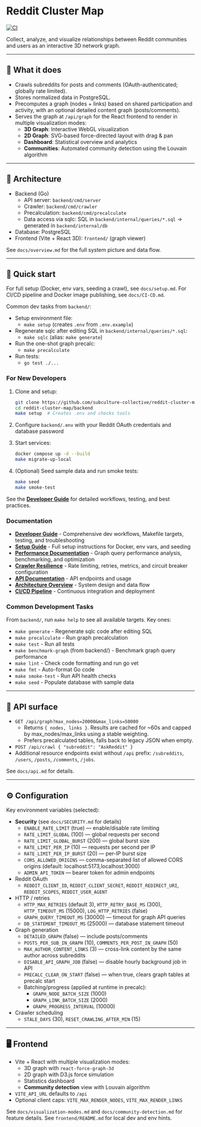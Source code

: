 # Reddit Cluster Map

[![CI](https://github.com/onnwee/reddit-cluster-map/actions/workflows/ci.yml/badge.svg)](https://github.com/onnwee/reddit-cluster-map/actions/workflows/ci.yml)

Collect, analyze, and visualize relationships between Reddit communities and users as an interactive 3D network graph.

---

## 🧠 What it does

- Crawls subreddits for posts and comments (OAuth-authenticated; globally rate limited).
- Stores normalized data in PostgreSQL.
- Precomputes a graph (nodes + links) based on shared participation and activity, with an optional detailed content graph (posts/comments).
- Serves the graph at `/api/graph` for the React frontend to render in multiple visualization modes:
  - **3D Graph**: Interactive WebGL visualization
  - **2D Graph**: SVG-based force-directed layout with drag & pan
  - **Dashboard**: Statistical overview and analytics
  - **Communities**: Automated community detection using the Louvain algorithm

---

## 🧱 Architecture

- Backend (Go)
  - API server: `backend/cmd/server`
  - Crawler: `backend/cmd/crawler`
  - Precalculation: `backend/cmd/precalculate`
  - Data access via sqlc: SQL in `backend/internal/queries/*.sql` → generated in `backend/internal/db`
- Database: PostgreSQL
- Frontend (Vite + React 3D): `frontend/` (graph viewer)

See `docs/overview.md` for the full system picture and data flow.

---

## 🚀 Quick start

For full setup (Docker, env vars, seeding a crawl), see `docs/setup.md`.
For CI/CD pipeline and Docker image publishing, see `docs/CI-CD.md`.

Common dev tasks from `backend/`:

- Setup environment file:
  - `make setup` (creates `.env` from `.env.example`)
- Regenerate sqlc after editing SQL in `backend/internal/queries/*.sql`:
  - `make sqlc` (alias: `make generate`)
- Run the one-shot graph precalc:
  - `make precalculate`
- Run tests:
  - `go test ./...`
### For New Developers

1. Clone and setup:
   ```bash
   git clone https://github.com/subculture-collective/reddit-cluster-map.git
   cd reddit-cluster-map/backend
   make setup  # Creates .env and checks tools
   ```

2. Configure `backend/.env` with your Reddit OAuth credentials and database password

3. Start services:
   ```bash
   docker compose up -d --build
   make migrate-up-local
   ```

4. (Optional) Seed sample data and run smoke tests:
   ```bash
   make seed
   make smoke-test
   ```

See the **[Developer Guide](docs/developer-guide.md)** for detailed workflows, testing, and best practices.

### Documentation

- **[Developer Guide](docs/developer-guide.md)** - Comprehensive dev workflows, Makefile targets, testing, and troubleshooting
- **[Setup Guide](docs/setup.md)** - Full setup instructions for Docker, env vars, and seeding
- **[Performance Documentation](docs/perf.md)** - Graph query performance analysis, benchmarking, and optimization
- **[Crawler Resilience](docs/CRAWLER_RESILIENCE.md)** - Rate limiting, retries, metrics, and circuit breaker configuration
- **[API Documentation](docs/api.md)** - API endpoints and usage
- **[Architecture Overview](docs/overview.md)** - System design and data flow
- **[CI/CD Pipeline](docs/CI-CD.md)** - Continuous integration and deployment

### Common Development Tasks

From `backend/`, run `make help` to see all available targets. Key ones:

- `make generate` - Regenerate sqlc code after editing SQL
- `make precalculate` - Run graph precalculation
- `make test` - Run all tests
- `make benchmark-graph` (from backend/) - Benchmark graph query performance
- `make lint` - Check code formatting and run go vet
- `make fmt` - Auto-format Go code
- `make smoke-test` - Run API health checks
- `make seed` - Populate database with sample data

---

## 🔌 API surface

- `GET /api/graph?max_nodes=20000&max_links=50000`
  - Returns `{ nodes, links }`. Results are cached for ~60s and capped by max_nodes/max_links using a stable weighting.
  - Prefers precalculated tables, falls back to legacy JSON when empty.
- `POST /api/crawl { "subreddit": "AskReddit" }`
- Additional resource endpoints exist without `/api` prefix: `/subreddits`, `/users`, `/posts`, `/comments`, `/jobs`.

See `docs/api.md` for details.

---

## ⚙️ Configuration

Key environment variables (selected):

- **Security** (see `docs/SECURITY.md` for details)
  - `ENABLE_RATE_LIMIT` (true) — enable/disable rate limiting
  - `RATE_LIMIT_GLOBAL` (100) — global requests per second
  - `RATE_LIMIT_GLOBAL_BURST` (200) — global burst size
  - `RATE_LIMIT_PER_IP` (10) — requests per second per IP
  - `RATE_LIMIT_PER_IP_BURST` (20) — per-IP burst size
  - `CORS_ALLOWED_ORIGINS` — comma-separated list of allowed CORS origins (default: localhost:5173,localhost:3000)
  - `ADMIN_API_TOKEN` — bearer token for admin endpoints
- Reddit OAuth
  - `REDDIT_CLIENT_ID`, `REDDIT_CLIENT_SECRET`, `REDDIT_REDIRECT_URI`, `REDDIT_SCOPES`, `REDDIT_USER_AGENT`
- HTTP / retries
  - `HTTP_MAX_RETRIES` (default 3), `HTTP_RETRY_BASE_MS` (300), `HTTP_TIMEOUT_MS` (15000), `LOG_HTTP_RETRIES` (false)
  - `GRAPH_QUERY_TIMEOUT_MS` (30000) — timeout for graph API queries
  - `DB_STATEMENT_TIMEOUT_MS` (25000) — database statement timeout
- Graph generation
  - `DETAILED_GRAPH` (false) — include posts/comments
  - `POSTS_PER_SUB_IN_GRAPH` (10), `COMMENTS_PER_POST_IN_GRAPH` (50)
  - `MAX_AUTHOR_CONTENT_LINKS` (3) — cross-link content by the same author across subreddits
  - `DISABLE_API_GRAPH_JOB` (false) — disable hourly background job in API
  - `PRECALC_CLEAR_ON_START` (false) — when true, clears graph tables at precalc start
  - Batching/progress (applied at runtime in precalc):
    - `GRAPH_NODE_BATCH_SIZE` (1000)
    - `GRAPH_LINK_BATCH_SIZE` (2000)
    - `GRAPH_PROGRESS_INTERVAL` (10000)
- Crawler scheduling
  - `STALE_DAYS` (30), `RESET_CRAWLING_AFTER_MIN` (15)

---

## 🖥 Frontend

- Vite + React with multiple visualization modes:
  - 3D graph with `react-force-graph-3d`
  - 2D graph with D3.js force simulation
  - Statistics dashboard
  - **Community detection** view with Louvain algorithm
- `VITE_API_URL` defaults to `/api`
- Optional client caps: `VITE_MAX_RENDER_NODES`, `VITE_MAX_RENDER_LINKS`

See `docs/visualization-modes.md` and `docs/community-detection.md` for feature details.
See `frontend/README.md` for local dev and env hints.
